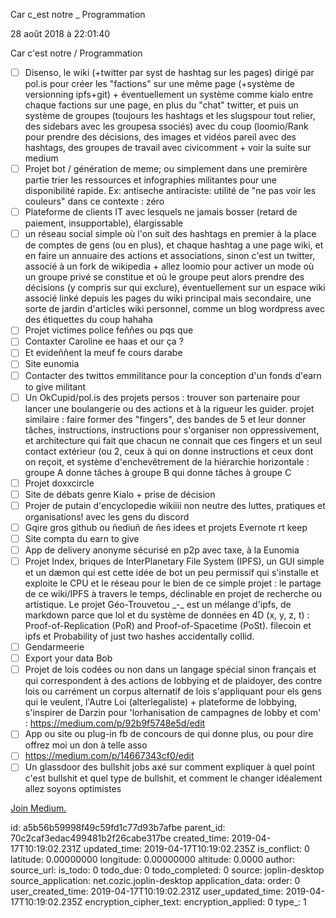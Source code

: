 Car
c_est
notre
_
Programmation

28 août 2018 à 22:01:40

Car c\'est notre / Programmation

-   ☐ Disenso, le wiki (+twitter par syst de hashtag sur les pages)
    dirigé par pol.is pour créer les \"factions\" sur une même page
    (+système de versionning ipfs+git) + éventuellement un système comme
    kialo entre chaque factions sur une page, en plus du \"chat\"
    twitter, et puis un système de groupes (toujours les hashtags et les
    slugspour tout relier, des sidebars avec les groupesa ssociés) avec
    du coup (loomio/Rank pour prendre des décisions, des images et
    vidéos pareil avec des hashtags, des groupes de travail avec
    civicomment + voir la suite sur medium
-   ☐ Projet bot / génération de meme; ou simplement dans une premirère
    partie trier les ressources et infographies militantes pour une
    disponibilité rapide. Ex: antiseche antiraciste: utilité de \"ne pas
    voir les couleurs\" dans ce contexte : zéro
-   ☐ Plateforme de clients IT avec lesquels ne jamais bosser (retard de
    paiement, insupportable), élargissable
-   ☐ un réseau social simple où l\'on suit des hashtags en premier à la
    place de comptes de gens (ou en plus), et chaque hashtag a une page
    wiki, et en faire un annuaire des actions et associations, sinon
    c\'est un twitter, associé à un fork de wikipedia + allez loomio
    pour activer un mode où un groupe privé se constitue et où le groupe
    peut alors prendre des décisions (y compris sur qui exclure),
    éventuellement sur un espace wiki associé linké depuis les pages du
    wiki principal mais secondaire, une sorte de jardin d\'articles wiki
    personnel, comme un blog wordpress avec des étiquettes du coup
    hahaha
-   ☐ Projet victimes police feññes ou pqs que
-   ☐ Contaxter Caroline ee haas et our ça ?
-   ☐ Et evideññent la meuf fe cours darabe
-   ☐ Site eunomia
-   ☐ Contacter des twittos emmilitance pour la conception d\'un fonds
    d\'earn to give militant
-   ☐ Un OkCupid/pol.is des projets persos : trouver son partenaire pour
    lancer une boulangerie ou des actions et à la rigueur les guider.
    projet similaire : faire former des \"fingers\", des bandes de 5 et
    leur donner tâches, instructions, instructions pour s\'organiser non
    oppressivement, et architecture qui fait que chacun ne connait que
    ces fingers et un seul contact extérieur (ou 2, ceux à qui on donne
    instructions et ceux dont on reçoit, et système d\'enchevêtrement de
    la hiérarchie horizontale : groupe A donne tâches à groupe B qui
    donne tâches à groupe C
-   ☐ Projet doxxcircle
-   ☐ Site de débats genre Kialo + prise de décision
-   ☐ Projer de putain d\'encyclopedie wikiiii non neutre des luttes,
    pratiques et organisations! avec les gens du discord
-   ☐ Gqire gros github ou ñediuñ de ñes idees et projets Evernote rt
    keep
-   ☐ Site compta du earn to give
-   ☐ App de delivery anonyme sécurisé en p2p avec taxe, à la Eunomia
-   ☐ Projet Index, briques de InterPlanetary File System (IPFS), un GUI
    simple et un dæmon qui est cette idée de bot un peu permissif qui
    s\'installe et exploite le CPU et le réseau pour le bien de ce
    simple projet : le partage de ce wiki/IPFS à travers le temps,
    déclinable en projet de recherche ou artistique. Le projet
    Géo-Trouvetou \_-\_ est un mélange d\'ipfs, de markdown parce que
    lol et du système de données en 4D (x, y, z, t) :
    Proof-of-Replication (PoR) and Proof-of-Spacetime (PoSt). filecoin
    et ipfs et Probability of just two hashes accidentally collid.
-   ☐ Gendarmeerie
-   ☐ Export your data Bob
-   ☐ Projet de lois codées ou non dans un langage spécial sinon
    français et qui correspondent à des actions de lobbying et de
    plaidoyer, des contre lois ou carrément un corpus alternatif de lois
    s\'appliquant pour els gens qui le veulent, l\'Autre Loi
    (alterlegaliste) + plateforme de lobbying, s\'inspirer de Darzin
    pour \'lorhanisation de campagnes de lobby et com\' :
    https://medium.com/p/92b9f5748e5d/edit
-   ☐ App ou site ou plug-in fb de concours de qui donne plus, ou pour
    dire offrez moi un don à telle asso
-   ☐ https://medium.com/p/14667343cf0/edit
-   ☐ Un glassdoor des bullshit jobs axé sur comment expliquer à quel
    point c\'est bullshit et quel type de bullshit, et comment le
    changer idéalement allez soyons optimistes

[Join Medium.](https://medium.com/m/signin "Join Medium.")


id: a5b56b59998f49c59fd1c77d93b7afbe
parent_id: 70c2caf3edac499481b2f26cabe317be
created_time: 2019-04-17T10:19:02.231Z
updated_time: 2019-04-17T10:19:02.235Z
is_conflict: 0
latitude: 0.00000000
longitude: 0.00000000
altitude: 0.0000
author: 
source_url: 
is_todo: 0
todo_due: 0
todo_completed: 0
source: joplin-desktop
source_application: net.cozic.joplin-desktop
application_data: 
order: 0
user_created_time: 2019-04-17T10:19:02.231Z
user_updated_time: 2019-04-17T10:19:02.235Z
encryption_cipher_text: 
encryption_applied: 0
type_: 1